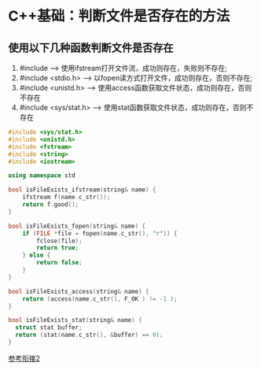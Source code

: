<!--
 * @Author: Anxjing.AI
 * @Date: 2020-08-05 19:36:50
 * @LastEditTime: 2020-08-11 19:31:27
 * @LastEditors: Anajing.AI
 * @Description: 
 * @FilePath: \Anxjing.AI\JingNotebook\C++Coding\C++基础-判断文件是否存在的方法.md
 * @THIS FILE IS PART OF Anxjing.AI PROJECT
--> 
# C++基础：判断文件是否存在的方法

## 使用以下几种函数判断文件是否存在
1. #include <fstream> --> 使用ifstream打开文件流，成功则存在，失败则不存在;
1. #include <stdio.h> --> 以fopen读方式打开文件，成功则存在，否则不存在;
1. #include <unistd.h> --> 使用access函数获取文件状态，成功则存在，否则不存在
1. #include <sys/stat.h> --> 使用stat函数获取文件状态，成功则存在，否则不存在

```cpp
#include <sys/stat.h>
#include <unistd.h>
#include <fstream>
#include <string>
#include <iostream>

using namespace std

bool isFileExists_ifstream(string& name) {
    ifstream f(name.c_str());
    return f.good();
}

bool isFileExists_fopen(string& name) {
    if (FILE *file = fopen(name.c_str(), "r")) {
        fclose(file);
        return true;
    } else {
        return false;
    }   
}

bool isFileExists_access(string& name) {
    return (access(name.c_str(), F_OK ) != -1 );
}

bool isFileExists_stat(string& name) {
  struct stat buffer;   
  return (stat(name.c_str(), &buffer) == 0); 
}

```

[参考衔接2](https://github.com/axjing/Anxjing.AI/blob/master/JingNotebook)